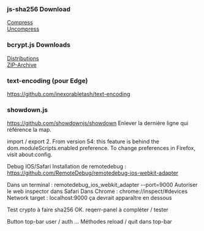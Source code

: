 ### js-sha256 Download
[Compress](https://raw.github.com/emn178/js-sha256/master/build/sha256.min.js)  
[Uncompress](https://raw.github.com/emn178/js-sha256/master/src/sha256.js)

### bcrypt.js Downloads
[Distributions](https://github.com/dcodeIO/bcrypt.js/tree/master/dist)  
[ZIP-Archive](https://github.com/dcodeIO/bcrypt.js/archive/master.zip)

### text-encoding (pour Edge)
https://github.com/inexorabletash/text-encoding  

### showdown.js
https://github.com/showdownjs/showdown
Enlever la dernière ligne qui référence la map.

import / export
2. From version 54: this feature is behind the dom.moduleScripts.enabled preference. To change preferences in Firefox, visit about:config.

Debug IOS/Safari
Installation de remotedebug :
https://github.com/RemoteDebug/remotedebug-ios-webkit-adapter

Dans un terminal : remotedebug_ios_webkit_adapter --port=9000
Autoriser le web inspector dans Safari
Dans Chrome : chrome://inspect/#devices
Network target : localhost:9000
ça devrait apparaître en dessous

Test crypto à faire sha256 OK.
reqerr-panel à compléter / tester

Button top-bar user / auth ...
Méthodes reload / quit dans top-bar
